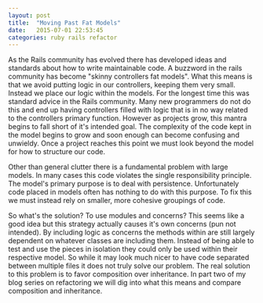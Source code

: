 ```yaml
---
layout: post
title:  "Moving Past Fat Models"
date:   2015-07-01 22:53:45
categories: ruby rails refactor
---
```

As the Rails community has evolved there has developed ideas and standards about how to write maintainable code. A buzzword in the rails community has become "skinny controllers fat models". What this means is that we avoid putting logic in our controllers, keeping them very small. Instead we place our logic within the models. For the longest time this was standard advice in the Rails community. Many new programmers do not do this and end up having controllers filled with logic that is in no way related to the controllers primary function. However as projects grow, this mantra begins to fall short of it's intended goal. The complexity of the code kept in the model begins to grow and soon enough can become confusing and unwieldy. Once a project reaches this point we must look beyond the model for how to structure our code.

Other than general clutter there is a fundamental problem with large models. In many cases this code violates the single responsibility principle. The model's primary purpose is to deal with persistence. Unfortunately code placed in models often has nothing to do with this purpose. To fix this we must instead rely on smaller, more cohesive groupings of code.

So what's the solution? To use modules and concerns? This seems like a good idea but this strategy actually causes it's own concerns (pun not intended). By including logic as concerns the methods within are still largely dependent on whatever classes are including them. Instead of being able to test and use the pieces in isolation they could only be used within their respective model. So while it may look much nicer to have code separated between multiple files it does not truly solve our problem. The real solution to this problem is to favor composition over inheritance. In part two of my blog series on refactoring we will dig into what this means and compare composition and inheritance.
